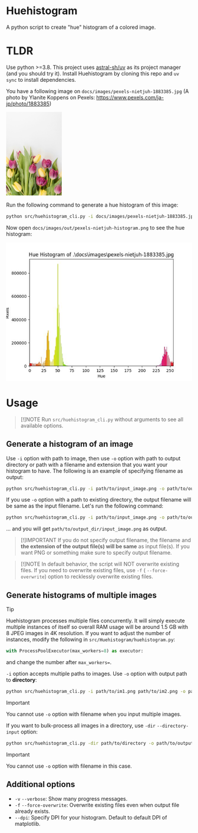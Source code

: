 # Huehistogram

A python script to create "hue" histogram of a colored image.

# TLDR

Use python >=3.8. This project uses [astral-sh/uv](https://github.com/astral-sh/uv) as its project manager (and you
should try it). Install Huehistogram by cloning this repo and ``uv sync`` to install dependencies.

You have a following image on `docs/images/pexels-nietjuh-1883385.jpg` (A photo by Ylanite Koppens on
Pexels: https://www.pexels.com/ja-jp/photo/1883385)

<img src="docs/images/pexels-nietjuh-1883385.jpg" width="30%" alt="An imgage contains some ruby-red and yellow coloured beautiful flowers and its leaves on white background">

Run the following command to generate a hue histogram of this image:

```bash
python src/huehistogram_cli.py -i docs/images/pexels-nietjuh-1883385.jpg -o docs/images/out/pexels-nietjuh-histogram.png
```

Now open ``docs/images/out/pexels-nietjuh-histogram.png`` to see the hue histogram:

<img src="docs/images/pexels-nietjuh-1883385-histogram.jpg" alt="A hue histogram generated by this script; showing green, orange, and red bars on peak">

# Usage

> [!]NOTE
> Run `src/huehistogram_cli.py` without arguments to see all available options.

## Generate a histogram of an image

Use `-i` option with path to image, then use `-o` option with path to output directory or path with a filename and
extension that you want your histogram to have. The following is an example of specifying filename as output:

```bash
python src/huehistogram_cli.py -i path/to/input_image.png -o path/to/output_histogram.png
```

If you use `-o` option with a path to existing directory, the output filename will be same as the input filename. Let's
run the following command:

```bash
python src/huehistogram_cli.py -i path/to/input_image.png -o path/to/output_dir/
```

... and you will get `path/to/output_dir/input_image.png` as output.

> [!]IMPORTANT
> If you do not specify output filename, the filename and **the extension of the output file(s) will be same** as input
> file(s). If you want PNG or something make sure to specify output filename.

> [!]NOTE
> In default behavior, the script will NOT overwrite existing files. If you need to overwrite existing files, use `-f` (
`--force-overwrite`) option to recklessly overwrite existing files.

## Generate histograms of multiple images

> [!TIP]
> Huehistogram processes multiple files concurrently. It will simply execute multiple instances of itself so overall RAM
> usage will be around 1.5 GB with 8 JPEG images in 4K resolution. If you want to adjust the number of instances, modify
> the following in `src/Huehistogram/huehistogram.py`:
> ```python    
> with ProcessPoolExecutor(max_workers=8) as executor:
> ```
> and change the number after `max_workers=`.

`-i` option accepts multiple paths to images. Use `-o` option with output path to **directory**:

```bash
python src/huehistogram_cli.py -i path/to/im1.png path/to/im2.png -o path/to/output_dir/
```

> [!IMPORTANT]
> You cannot use `-o` option with filename when you input multiple images.

If you want to bulk-process all images in a directory, use `-dir` `--directory-input` option:

```bash
python src/huehistogram_cli.py -dir path/to/directory -o path/to/output_dir/
```

> [!IMPORTANT]
> You cannot use `-o` option with filename in this case.

## Additional options

- `-v` `--verbose`: Show many progress messages.
- `-f` `--force-overwrite`: Overwrite existing files even when output file already exists.
- `--dpi`: Specify DPI for your histogram. Default to default DPI of matplotlib.
